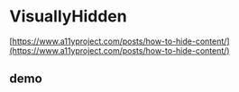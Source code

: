 # VisuallyHidden

[https://www.a11yproject.com/posts/how-to-hide-content/](https://www.a11yproject.com/posts/how-to-hide-content/)

## demo

<code src="./demo.tsx"></code>
